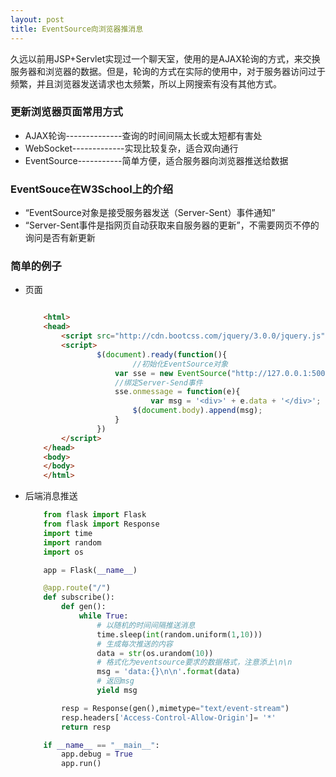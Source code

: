 ```yaml
---
layout: post
title: EventSource向浏览器推消息
---
```


久远以前用JSP+Servlet实现过一个聊天室，使用的是AJAX轮询的方式，来交换服务器和浏览器的数据。但是，轮询的方式在实际的使用中，对于服务器访问过于频繁，并且浏览器发送请求也太频繁，所以上网搜索有没有其他方式。

### **更新浏览器页面常用方式**

* AJAX轮询--------------查询的时间间隔太长或太短都有害处
* WebSocket-------------实现比较复杂，适合双向通行
* EventSource-----------简单方便，适合服务器向浏览器推送给数据

### **EventSouce在W3School上的介绍**

* “EventSource对象是接受服务器发送（Server-Sent）事件通知”
* “Server-Sent事件是指网页自动获取来自服务器的更新”，不需要网页不停的询问是否有新更新

### **简单的例子**

* 页面
    ```html
    
        <html>
        <head>
            <script src="http://cdn.bootcss.com/jquery/3.0.0/jquery.js"></script>
            <script>
                    $(document).ready(function(){
                            //初始化EventSource对象
                        var sse = new EventSource("http://127.0.0.1:5000")
                        //绑定Server-Send事件
                        sse.onmessage = function(e){
                                var msg = '<div>' + e.data + '</div>';
                            $(document.body).append(msg);
                        }
                    })
            </script>
        </head>
        <body>
        </body>
        </html>
    ```

* 后端消息推送

    ```python
        from flask import Flask
        from flask import Response
        import time
        import random
        import os

        app = Flask(__name__)

        @app.route("/")
        def subscribe():
            def gen():
                while True:
                    # 以随机的时间间隔推送消息
                    time.sleep(int(random.uniform(1,10)))
                    # 生成每次推送的内容
                    data = str(os.urandom(10))
                    # 格式化为eventsource要求的数据格式，注意添上\n\n
                    msg = 'data:{}\n\n'.format(data)
                    # 返回msg
                    yield msg

            resp = Response(gen(),mimetype="text/event-stream")
            resp.headers['Access-Control-Allow-Origin']= '*'
            return resp

        if __name__ == "__main__":
            app.debug = True
            app.run()
    ```

